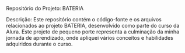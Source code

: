 Repositório do Projeto: BATERIA

Descrição: Este repositório contém o código-fonte e os arquivos relacionados ao projeto BATERIA, desenvolvido como parte do curso da Alura. Este projeto de pequeno porte representa a culminação da minha jornada de aprendizado, onde apliquei vários conceitos e habilidades adquiridos durante o curso.

